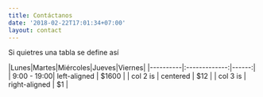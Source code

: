 ```yaml
---
title: Contáctanos
date: '2018-02-22T17:01:34+07:00'
layout: contact
---
```


Si quietres una tabla se define así

|Lunes|Martes|Miércoles|Jueves|Viernes|
|----------|:-------------:|------:|
| 9:00 - 19:00|  left-aligned | $1600 |
| col 2 is |    centered   |   $12 |
| col 3 is | right-aligned |    $1 |
